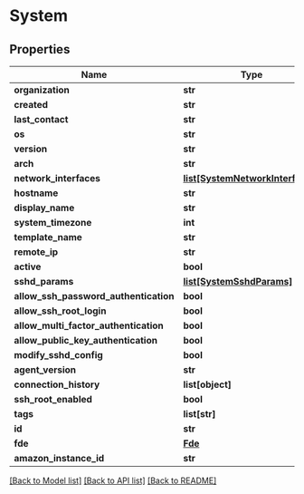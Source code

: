 # System

## Properties
Name | Type | Description | Notes
------------ | ------------- | ------------- | -------------
**organization** | **str** |  | [optional] 
**created** | **str** |  | [optional] 
**last_contact** | **str** |  | [optional] 
**os** | **str** |  | [optional] 
**version** | **str** |  | [optional] 
**arch** | **str** |  | [optional] 
**network_interfaces** | [**list[SystemNetworkInterfaces]**](SystemNetworkInterfaces.md) |  | [optional] 
**hostname** | **str** |  | [optional] 
**display_name** | **str** |  | [optional] 
**system_timezone** | **int** |  | [optional] 
**template_name** | **str** |  | [optional] 
**remote_ip** | **str** |  | [optional] 
**active** | **bool** |  | [optional] 
**sshd_params** | [**list[SystemSshdParams]**](SystemSshdParams.md) |  | [optional] 
**allow_ssh_password_authentication** | **bool** |  | [optional] 
**allow_ssh_root_login** | **bool** |  | [optional] 
**allow_multi_factor_authentication** | **bool** |  | [optional] 
**allow_public_key_authentication** | **bool** |  | [optional] 
**modify_sshd_config** | **bool** |  | [optional] 
**agent_version** | **str** |  | [optional] 
**connection_history** | **list[object]** |  | [optional] 
**ssh_root_enabled** | **bool** |  | [optional] 
**tags** | **list[str]** |  | [optional] 
**id** | **str** |  | [optional] 
**fde** | [**Fde**](Fde.md) |  | [optional] 
**amazon_instance_id** | **str** |  | [optional] 

[[Back to Model list]](../README.md#documentation-for-models) [[Back to API list]](../README.md#documentation-for-api-endpoints) [[Back to README]](../README.md)


